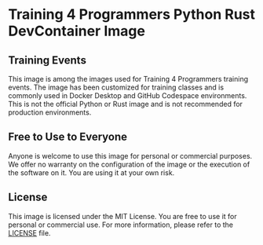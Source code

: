 # Training 4 Programmers Python Rust DevContainer Image

## Training Events

This image is among the images used for Training 4 Programmers training events. The image has been customized for training classes and is commonly used in Docker Desktop and GitHub Codespace environments. This is not the official Python or Rust image and is not recommended for production environments.

## Free to Use to Everyone

Anyone is welcome to use this image for personal or commercial purposes. We offer no warranty on the configuration of the image or the execution of the software on it. You are using it at your own risk.

## License

This image is licensed under the MIT License. You are free to use it for personal or commercial use. For more information, please refer to the [LICENSE](LICENSE) file.